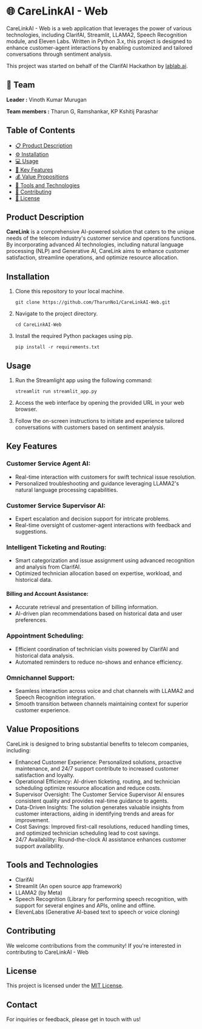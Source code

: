 🌐 CareLinkAI - Web 
===================

CareLinkAI - Web is a web application that leverages the power of various technologies, including ClarifAI, Streamlit, LLAMA2, Speech Recognition module, and Eleven Labs. Written in Python 3.x, this project is designed to enhance customer-agent interactions by enabling customized and tailored conversations through sentiment analysis.

This project was started on behalf of the ClarifAI Hackathon by [lablab.ai](https://lablab.ai/).

## 👥 Team
**Leader :** Vinoth Kumar Murugan

**Team members :** Tharun G, Ramshankar, KP Kshitij Parashar

## Table of Contents

- [:clipboard: Product Description](#product-description)
- [:gear: Installation](#installation)
- [:computer: Usage](#usage)
- [:star2: Key Features](#key-features)
- [:moneybag: Value Propositions](#value-propositions)
- [:wrench: Tools and Technologies](#tools-and-technologies)
- [:handshake: Contributing](#contributing)
- [:page_facing_up: License](#license)
  
## Product Description

**CareLink** is a comprehensive AI-powered solution that caters to the unique needs of the telecom industry's customer service and operations functions. By incorporating advanced AI technologies, including natural language processing (NLP) and Generative AI, CareLink aims to enhance customer satisfaction, streamline operations, and optimize resource allocation.

## Installation

1. Clone this repository to your local machine.
   
   `git clone https://github.com/TharunNo1/CareLinkAI-Web.git`

2. Navigate to the project directory.
   
   `cd CareLinkAI-Web`

3. Install the required Python packages using pip.
   
   `pip install -r requirements.txt`


## Usage

1. Run the Streamlight app using the following command:

   `streamlit run streamlit_app.py`

2. Access the web interface by opening the provided URL in your web browser.

3. Follow the on-screen instructions to initiate and experience tailored conversations with customers based on sentiment analysis.
   
## Key Features

### Customer Service Agent AI:
- Real-time interaction with customers for swift technical issue resolution.
- Personalized troubleshooting and guidance leveraging LLAMA2's natural language processing capabilities.

### Customer Service Supervisor AI:
- Expert escalation and decision support for intricate problems.
- Real-time oversight of customer-agent interactions with feedback and suggestions.

### Intelligent Ticketing and Routing:
- Smart categorization and issue assignment using advanced recognition and analysis from ClarifAI.
- Optimized technician allocation based on expertise, workload, and historical data.

#### Billing and Account Assistance:
- Accurate retrieval and presentation of billing information.
- AI-driven plan recommendations based on historical data and user preferences.

### Appointment Scheduling:
- Efficient coordination of technician visits powered by ClarifAI and historical data analysis.
- Automated reminders to reduce no-shows and enhance efficiency.

### Omnichannel Support:
- Seamless interaction across voice and chat channels with LLAMA2 and Speech Recognition integration.
- Smooth transition between channels maintaining context for superior customer experience.

## Value Propositions

CareLink is designed to bring substantial benefits to telecom companies, including:
- Enhanced Customer Experience: Personalized solutions, proactive maintenance, and 24/7 support contribute to increased customer satisfaction and loyalty.
- Operational Efficiency: AI-driven ticketing, routing, and technician scheduling optimize resource allocation and reduce costs.
- Supervisor Oversight: The Customer Service Supervisor AI ensures consistent quality and provides real-time guidance to agents.
- Data-Driven Insights: The solution generates valuable insights from customer interactions, aiding in identifying trends and areas for improvement.
- Cost Savings: Improved first-call resolutions, reduced handling times, and optimized technician scheduling lead to cost savings.
- 24/7 Availability: Round-the-clock AI assistance enhances customer support availability.

## Tools and Technologies

- ClarifAI
- Streamlit (An open source app framework)
- LLAMA2 (by Meta)
- Speech Recognition (Library for performing speech recognition, with support for several engines and APIs, online and offline.
- ElevenLabs (Generative AI-based text to speech or voice cloning)

## Contributing

We welcome contributions from the community! If you're interested in contributing to CareLinkAI - Web

## License

This project is licensed under the [MIT License](LICENSE).

## Contact

For inquiries or feedback, please get in touch with us!

